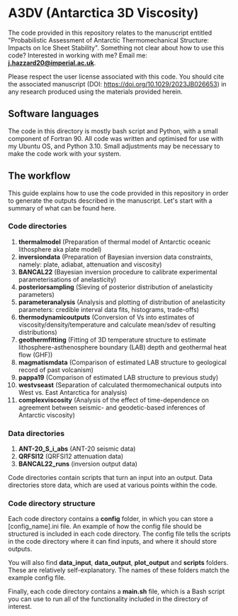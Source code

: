 # A3DV (Antarctica 3D Viscosity)

The code provided in this repository relates to the manuscript entitled "Probabilistic Assessment of Antarctic Thermomechanical Structure: Impacts on Ice Sheet Stability". Something not clear about how to use this code? Interested in working with me? Email me: **j.hazzard20@imperial.ac.uk**. 

Please respect the user license associated with this code. You should cite the associated manuscript (DOI: https://doi.org/10.1029/2023JB026653) in any research produced using the materials provided herein.

## Software languages

The code in this directory is mostly bash script and Python, with a small component of Fortran 90. All code was written and optimised for use with my Ubuntu OS, and Python 3.10. Small adjustments may be necessary to make the code work with your system. 

## The workflow 

This guide explains how to use the code provided in this repository in order to generate the outputs described in the manuscript. Let's start with a summary of what can be found here. 

### Code directories
1. **thermalmodel** (Preparation of thermal model of Antarctic oceanic lithosphere aka plate model)
2. **inversiondata** (Preparation of Bayesian inversion data constraints, namely: plate, adiabat, attenuation and viscosity)
3. **BANCAL22** (Bayesian inversion procedure to calibrate experimental parameterisations of anelasticity)
4. **posteriorsampling** (Sieving of posterior distribution of anelasticity parameters)
5. **parameteranalysis** (Analysis and plotting of distribution of anelasticity parameters: credible interval data fits, histograms, trade-offs)
6. **thermodynamicoutputs** (Conversion of Vs into estimates of viscosity/density/temperature and calculate mean/sdev of resulting distributions)
7. **geothermfitting** (Fitting of 3D temperature structure to estimate lithosphere-asthenosphere boundary (LAB) depth and geothermal heat flow (GHF))
8. **magmatismdata** (Comparison of estimated LAB structure to geological record of past volcanism)
9. **pappa19** (Comparison of estimated LAB structure to previous study)
10. **westvseast** (Separation of calculated thermomechanical outputs into West vs. East Antarctica for analysis)
11. **complexviscosity** (Analysis of the effect of time-dependence on agreement between seismic- and geodetic-based inferences of Antarctic viscosity)
### Data directories
1. **ANT-20_S_i_abs** (ANT-20 seismic data)
2. **QRFSI12** (QRFSI12 attenuation data)
3. **BANCAL22_runs** (inversion output data)

Code directories contain scripts that turn an input into an output. Data directories store data, which are used at various points within the code.

### Code directory structure

Each code directory contains a **config** folder, in which you can store a [config_name].ini file. An example of how the config file should be structured is included in each code directory. The config file tells the scripts in the code directory where it can find inputs, and where it should store outputs. 

You will also find **data_input**, **data_output**, **plot_output** and **scripts** folders. These are relatively self-explanatory. The names of these folders match the example config file.

Finally, each code directory contains a **main.sh** file, which is a Bash script you can use to run all of the functionality included in the directory of interest.